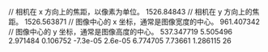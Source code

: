 
// 相机在 x 方向上的焦距，以像素为单位。
<Fx>1526.84843</Fx>
// 相机在 y 方向上的焦距。
<Fy>1526.563871</Fy>
// 图像中心的 x 坐标，通常是图像宽度的中心。
<Cx>961.407342</Cx>
// 图像中心的 y 坐标，通常是图像高度的中心。
<Cy>537.347719</Cy>
<K1>5.505496</K1>
<K2>2.971484</K2>
<K3>0.106752</K3>
<P1>-7.3e-05</P1>
<P2>2.6e-05</P2>
<K4>6.774705</K4>
<K5>7.73661</K5>
<K6>1.286115</K6>
<Crc>26</Crc>

